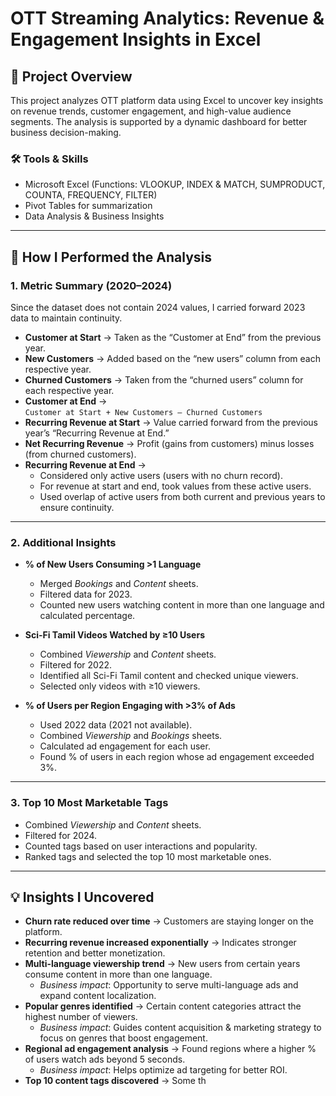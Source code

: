 # OTT Streaming Analytics: Revenue & Engagement Insights in Excel  

## 📖 Project Overview  
This project analyzes OTT platform data using Excel to uncover key insights on revenue trends, customer engagement, and high-value audience segments. The analysis is supported by a dynamic dashboard for better business decision-making.  

### 🛠️ Tools & Skills  
- Microsoft Excel (Functions: VLOOKUP, INDEX & MATCH, SUMPRODUCT, COUNTA, FREQUENCY, FILTER)  
- Pivot Tables for summarization  
- Data Analysis & Business Insights  

---

## 🔎 How I Performed the Analysis  

### 1. Metric Summary (2020–2024)  
Since the dataset does not contain 2024 values, I carried forward 2023 data to maintain continuity.  

- **Customer at Start** → Taken as the “Customer at End” from the previous year.  
- **New Customers** → Added based on the “new users” column from each respective year.  
- **Churned Customers** → Taken from the “churned users” column for each respective year.  
- **Customer at End** →  
  `Customer at Start + New Customers – Churned Customers`  
- **Recurring Revenue at Start** → Value carried forward from the previous year’s “Recurring Revenue at End.”  
- **Net Recurring Revenue** → Profit (gains from customers) minus losses (from churned customers).  
- **Recurring Revenue at End** →  
   - Considered only active users (users with no churn record).  
   - For revenue at start and end, took values from these active users.  
   - Used overlap of active users from both current and previous years to ensure continuity.  

---

### 2. Additional Insights  

- **% of New Users Consuming >1 Language**  
   - Merged *Bookings* and *Content* sheets.  
   - Filtered data for 2023.  
   - Counted new users watching content in more than one language and calculated percentage.  

- **Sci-Fi Tamil Videos Watched by ≥10 Users**  
   - Combined *Viewership* and *Content* sheets.  
   - Filtered for 2022.  
   - Identified all Sci-Fi Tamil content and checked unique viewers.  
   - Selected only videos with ≥10 viewers.  

- **% of Users per Region Engaging with >3% of Ads**  
   - Used 2022 data (2021 not available).  
   - Combined *Viewership* and *Bookings* sheets.  
   - Calculated ad engagement for each user.  
   - Found % of users in each region whose ad engagement exceeded 3%.  

---

### 3. Top 10 Most Marketable Tags  
- Combined *Viewership* and *Content* sheets.  
- Filtered for 2024.  
- Counted tags based on user interactions and popularity.  
- Ranked tags and selected the top 10 most marketable ones.  

---

## 💡 Insights I Uncovered  

- **Churn rate reduced over time** → Customers are staying longer on the platform.  
- **Recurring revenue increased exponentially** → Indicates stronger retention and better monetization.  
- **Multi-language viewership trend** → New users from certain years consume content in more than one language.  
  - *Business impact*: Opportunity to serve multi-language ads and expand content localization.  
- **Popular genres identified** → Certain content categories attract the highest number of viewers.  
  - *Business impact*: Guides content acquisition & marketing strategy to focus on genres that boost engagement.  
- **Regional ad engagement analysis** → Found regions where a higher % of users watch ads beyond 5 seconds.  
  - *Business impact*: Helps optimize ad targeting for better ROI.  
- **Top 10 content tags discovered** → Some th
